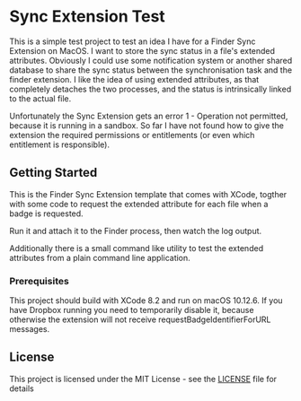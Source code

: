# Sync Extension Test

This is a simple test project to test an idea I have for a Finder Sync Extension on MacOS. I want to store the sync status in a 
file's extended attributes. Obviously I could use some notification system or another shared database to share the sync status
between the synchronisation task and the finder extension. I like the idea of using extended attributes, as that completely
detaches the two processes, and the status is intrinsically linked to the actual file.

Unfortunately the Sync Extension gets an error 1 - Operation not permitted, because it is running in a sandbox. So far I have
not found how to give the extension the required permissions or entitlements (or even which entitlement is responsible).

## Getting Started

This is the Finder Sync Extension template that comes with XCode, togther with some code to request the extended attribute for 
each file when a badge is requested.

Run it and attach it to the Finder process, then watch the log output.

Additionally there is a small command like utility to test the extended attributes from a plain command line application.

### Prerequisites

This project should build with XCode 8.2 and run on macOS 10.12.6. If you have Dropbox running you need to temporarily disable
it, because otherwise the extension will not receive requestBadgeIdentifierForURL messages.

## License

This project is licensed under the MIT License - see the [LICENSE](LICENSE) file for details
